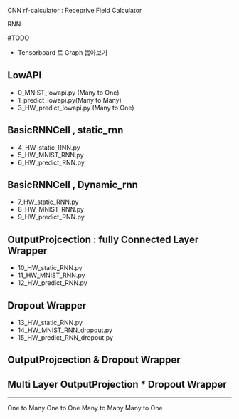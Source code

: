 CNN
rf-calculator : Receprive Field Calculator



RNN

#TODO
- Tensorboard 로 Graph 뽑아보기

LowAPI
----------------------------------
- 0_MNIST_lowapi.py (Many to One)
- 1_predict_lowapi.py(Many to Many)
- 3_HW_predict_lowapi.py (Many to One)

BasicRNNCell , static_rnn
-----------------------------------
- 4_HW_static_RNN.py
- 5_HW_MNIST_RNN.py
- 6_HW_predict_RNN.py

BasicRNNCell , Dynamic_rnn
-----------------------------------
- 7_HW_static_RNN.py
- 8_HW_MNIST_RNN.py
- 9_HW_predict_RNN.py

OutputProjcection : fully Connected Layer Wrapper
-----------------------------------
- 10_HW_static_RNN.py
- 11_HW_MNIST_RNN.py
- 12_HW_predict_RNN.py

Dropout Wrapper
-----------------------------------
- 13_HW_static_RNN.py
- 14_HW_MNIST_RNN_dropout.py
- 15_HW_predict_RNN_dropout.py

OutputProjcection & Dropout Wrapper
-----------------------------------



Multi Layer OutputProjection * Dropout Wrapper
-----------------------------------



-----------------------------------
One to Many
One to One
Many to Many
Many to One